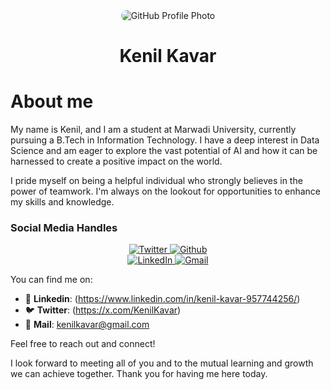 <div align="center">
  <img src="https://avatars.githubusercontent.com/u/125490448?v=4" alt="GitHub Profile Photo" style="border-radius: 12px; overflow: hidden; display: inline-block;">
  <h1>Kenil Kavar</h1>
</div>

# About me
My name is Kenil, and I am a student at Marwadi University, currently pursuing a B.Tech in Information Technology. I have a deep interest in Data Science and am eager to explore the vast potential of AI and how it can be harnessed to create a positive impact on the world.

I pride myself on being a helpful individual who strongly believes in the power of teamwork. I'm always on the lookout for opportunities to enhance my skills and knowledge.

### Social Media Handles

<p align="center";border-radius=10px>
  <a href="https://twitter.com/KenilKavar">
    <img src="https://img.shields.io/twitter/follow/harshh_trivedi?label=Twitter&logo=twitter&style=for-the-badge&color=1DA1F2" alt="Twitter">
  </a>
  <a href="https://github.com/Kenil-kavar">
    <img src="https://img.shields.io/github/follow/harshh_trivedi?label=Twitter&logo=twitter&style=for-the-badge&color=1DA1F2" alt="Github">
  </a>
  <br>
  <a href="https://www.linkedin.com/in/kenil-kavar-957744256/">
    <img src="https://img.shields.io/badge/linkedin-%230077b5.svg?&style=for-the-badge&logo=linkedin&logoColor=white" alt="LinkedIn">
    <a href="kenilkavar@gmail.com">
    <img src="https://img.shields.io/badge/mail-%23D14836.svg?&style=for-the-badge&logo=gmail&logoColor=white" alt="Gmail">
  </a>
  </p>



You can find me on:
- 👥 **Linkedin**: (https://www.linkedin.com/in/kenil-kavar-957744256/)
- 🐦 **Twitter**: (https://x.com/KenilKavar)
- 📧 **Mail**: kenilkavar@gmail.com

Feel free to reach out and connect! 

I look forward to meeting all of you and to the mutual learning and growth we can achieve together. Thank you for having me here today.
